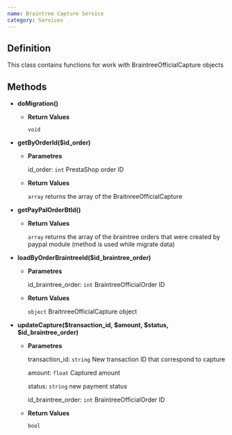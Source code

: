 ```yaml
---
name: Braintree Capture Service
category: Services
---
```



## Definition

This class contains functions for work with BraintreeOfficialCapture objects


## Methods


- **doMigration()**
    
    - **Return Values**
    
      `void` 
      
- **getByOrderId($id_order)**

    - **Parametres**
      
      id_order: `int` PrestaShop order ID
    
    - **Return Values**
    
      `array` returns the array of the BraitnreeOfficialCapture

- **getPayPalOrderBtId()**
    
    - **Return Values**
    
      `array` returns the array of the braintree orders that were created by paypal module (method is used while migrate data)        
      
- **loadByOrderBraintreeId($id_braintree_order)**

    - **Parametres**
      
      id_braintree_order: `int` BraintreeOfficialOrder ID
    
    - **Return Values**
    
      `object` BraitnreeOfficialCapture object
      
- **updateCapture($transaction_id, $amount, $status, $id_braintree_order)**

    - **Parametres**
      
      transaction_id: `string` New transaction ID that correspond to capture
      
      amount: `float` Captured amount
      
      status: `string` new payment status
      
      id_braintree_order: `int` BraintreeOfficialOrder ID
    
    - **Return Values**
    
      `bool`
      

 
